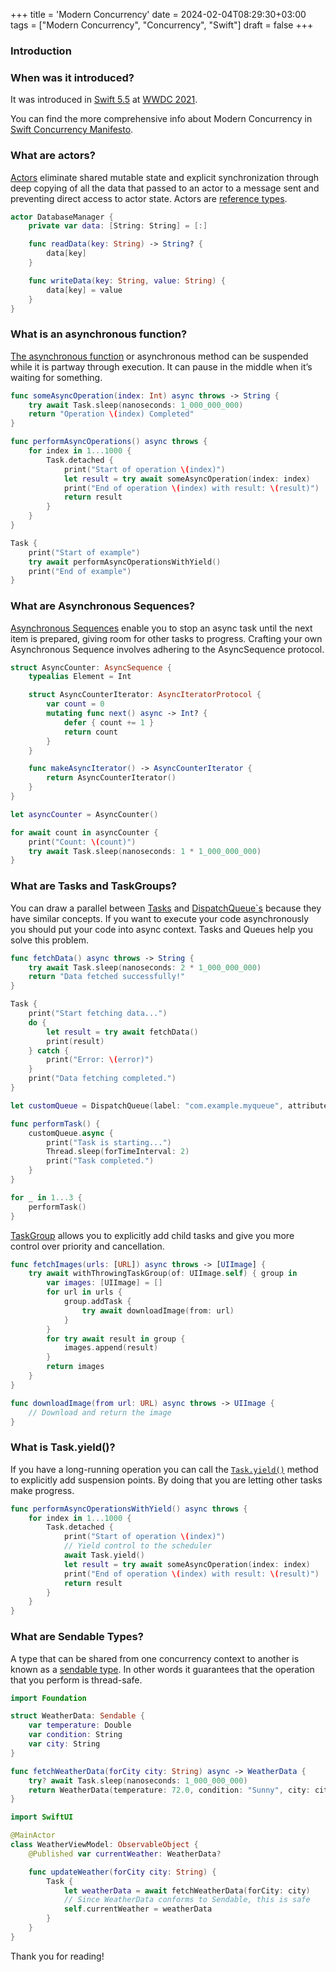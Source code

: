 +++
title = 'Modern Concurrency'
date = 2024-02-04T08:29:30+03:00
tags = ["Modern Concurrency", "Concurrency", "Swift"]
draft = false
+++

### Introduction

### When was it introduced?
It was introduced in [Swift 5.5](https://github.com/apple/swift/tree/swift-5.5-RELEASE) at [WWDC 2021](https://developer.apple.com/videos/wwdc2021/).

You can find the more comprehensive info about Modern Concurrency in [Swift Concurrency Manifesto](https://gist.github.com/lattner/31ed37682ef1576b16bca1432ea9f782#swift-concurrency-manifesto).

### What are actors?
[Actors](https://docs.swift.org/swift-book/documentation/the-swift-programming-language/concurrency/#Actors) eliminate shared mutable state and explicit synchronization through deep copying of all the data that passed to an actor to a message sent and preventing direct access to actor state. Actors are [reference types](https://www.swift.org/documentation/articles/value-and-reference-types.html#:~:text=changing%20the%20value.-,Reference%20Types,-In%20Swift%2C%20classes).

``` swift 
actor DatabaseManager {
    private var data: [String: String] = [:]

    func readData(key: String) -> String? {
        data[key]
    }

    func writeData(key: String, value: String) {
        data[key] = value
    }
}
```

### What is an asynchronous function?
[The asynchronous function](https://docs.swift.org/swift-book/documentation/the-swift-programming-language/concurrency/#Defining-and-Calling-Asynchronous-Functions) or asynchronous method can be suspended while it is partway through execution. It can pause in the middle when it’s waiting for something.

``` swift 
func someAsyncOperation(index: Int) async throws -> String {
    try await Task.sleep(nanoseconds: 1_000_000_000)
    return "Operation \(index) Completed"
}

func performAsyncOperations() async throws {
    for index in 1...1000 {
        Task.detached {
            print("Start of operation \(index)")
            let result = try await someAsyncOperation(index: index)
            print("End of operation \(index) with result: \(result)")
            return result
        }
    }
}

Task {
    print("Start of example")
    try await performAsyncOperationsWithYield()
    print("End of example")
}
```

### What are Asynchronous Sequences?
[Asynchronous Sequences](https://docs.swift.org/swift-book/documentation/the-swift-programming-language/concurrency/#Asynchronous-Sequences) enable you to stop an async task until the next item is prepared, giving room for other tasks to progress. Crafting your own Asynchronous Sequence involves adhering to the AsyncSequence protocol.

``` swift 
struct AsyncCounter: AsyncSequence {
    typealias Element = Int

    struct AsyncCounterIterator: AsyncIteratorProtocol {
        var count = 0
        mutating func next() async -> Int? {
            defer { count += 1 }
            return count
        }
    }

    func makeAsyncIterator() -> AsyncCounterIterator {
        return AsyncCounterIterator()
    }
}

let asyncCounter = AsyncCounter()

for await count in asyncCounter {
    print("Count: \(count)")
    try await Task.sleep(nanoseconds: 1 * 1_000_000_000)
}
```

### What are Tasks and TaskGroups?
You can draw a parallel between [Tasks](https://docs.swift.org/swift-book/documentation/the-swift-programming-language/concurrency/#Tasks-and-Task-Groups) and [DispatchQueue`s](https://developer.apple.com/documentation/dispatch/dispatchqueue) because they have similar concepts. If you want to execute your code asynchronously you should put your code into async context. Tasks and Queues help you solve this problem.

``` swift 
func fetchData() async throws -> String {
    try await Task.sleep(nanoseconds: 2 * 1_000_000_000)
    return "Data fetched successfully!"
}

Task {
    print("Start fetching data...")
    do {
        let result = try await fetchData()
        print(result)
    } catch {
        print("Error: \(error)")
    }
    print("Data fetching completed.")
}
```

``` swift
let customQueue = DispatchQueue(label: "com.example.myqueue", attributes: .concurrent)

func performTask() {
    customQueue.async {
        print("Task is starting...")
        Thread.sleep(forTimeInterval: 2)
        print("Task completed.")
    }
}

for _ in 1...3 {
    performTask()
}
```

[TaskGroup](https://developer.apple.com/documentation/swift/taskgroup) allows you to explicitly add child tasks and give you more control over priority and cancellation.

``` swift
func fetchImages(urls: [URL]) async throws -> [UIImage] {
    try await withThrowingTaskGroup(of: UIImage.self) { group in
        var images: [UIImage] = []
        for url in urls {
            group.addTask {
                try await downloadImage(from: url)
            }
        }
        for try await result in group {
            images.append(result)
        }
        return images
    }
}

func downloadImage(from url: URL) async throws -> UIImage {
    // Download and return the image
}
```

### What is Task.yield()?
If you have a long-running operation you can call the [`Task.yield()`](https://developer.apple.com/documentation/swift/task/yield()) method to explicitly add suspension points. By doing that you are letting other tasks make progress.

``` swift
func performAsyncOperationsWithYield() async throws {
    for index in 1...1000 {
        Task.detached {
            print("Start of operation \(index)")
            // Yield control to the scheduler
            await Task.yield()
            let result = try await someAsyncOperation(index: index)
            print("End of operation \(index) with result: \(result)")
            return result
        }
    }
}
```

### What are Sendable Types?
A type that can be shared from one concurrency context to another is known as a [sendable type](https://developer.apple.com/documentation/swift/sendable). In other words it guarantees that the operation that you perform is thread-safe.

``` swift
import Foundation

struct WeatherData: Sendable {
    var temperature: Double
    var condition: String
    var city: String
}

func fetchWeatherData(forCity city: String) async -> WeatherData {
    try? await Task.sleep(nanoseconds: 1_000_000_000)
    return WeatherData(temperature: 72.0, condition: "Sunny", city: city)
}

import SwiftUI

@MainActor
class WeatherViewModel: ObservableObject {
    @Published var currentWeather: WeatherData?

    func updateWeather(forCity city: String) {
        Task {
            let weatherData = await fetchWeatherData(forCity: city)
            // Since WeatherData conforms to Sendable, this is safe
            self.currentWeather = weatherData
        }
    }
}
```

Thank you for reading!
